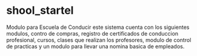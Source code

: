 # shool_startel
Modulo para Escuela de Conducir 
este sistema cuenta con los siguientes modulos, contro de compras, registro de certificados de conduccion profesional, cursos, clases que realizan los profesores, modulo de control de practicas y un modulo para llevar una nomina basica de empleados. 
